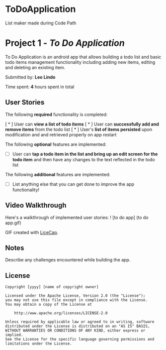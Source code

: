 # ToDoApplication
List maker made during Code Path

# Project 1 - *To Do Application*

To Do Application is an android app that allows building a todo list and basic todo items management functionality including adding new items, editing and deleting an existing item.

Submitted by: **Leo Lindo**

Time spent: **4** hours spent in total

## User Stories

The following **required** functionality is completed:

[ * ] User can **view a list of todo items**
[ * ] User can **successfully add and remove items** from the todo list
[ * ] User's **list of items persisted** upon modification and and retrieved properly on app restart

The following **optional** features are implemented:

* [ ] User can **tap a todo item in the list and bring up an edit screen for the todo item** and then have any changes to the text reflected in the todo list

The following **additional** features are implemented:

* [ ] List anything else that you can get done to improve the app functionality!

## Video Walkthrough

Here's a walkthrough of implemented user stories:
! [to do app]
(to do app.gif)

GIF created with [LiceCap](http://www.cockos.com/licecap/).

## Notes

Describe any challenges encountered while building the app.

## License

    Copyright [yyyy] [name of copyright owner]

    Licensed under the Apache License, Version 2.0 (the "License");
    you may not use this file except in compliance with the License.
    You may obtain a copy of the License at

        http://www.apache.org/licenses/LICENSE-2.0

    Unless required by applicable law or agreed to in writing, software
    distributed under the License is distributed on an "AS IS" BASIS,
    WITHOUT WARRANTIES OR CONDITIONS OF ANY KIND, either express or implied.
    See the License for the specific language governing permissions and
    limitations under the License.
